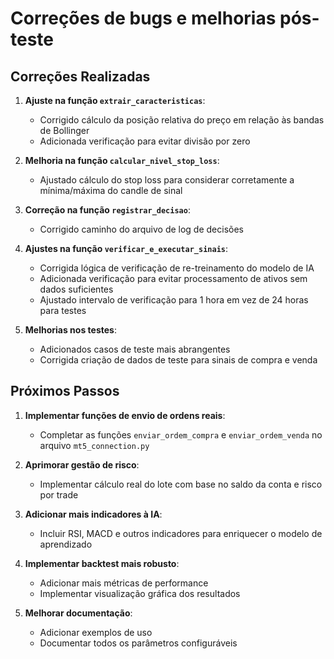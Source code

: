 # Correções de bugs e melhorias pós-teste

## Correções Realizadas

1. **Ajuste na função `extrair_caracteristicas`**:
   - Corrigido cálculo da posição relativa do preço em relação às bandas de Bollinger
   - Adicionada verificação para evitar divisão por zero

2. **Melhoria na função `calcular_nivel_stop_loss`**:
   - Ajustado cálculo do stop loss para considerar corretamente a mínima/máxima do candle de sinal

3. **Correção na função `registrar_decisao`**:
   - Corrigido caminho do arquivo de log de decisões

4. **Ajustes na função `verificar_e_executar_sinais`**:
   - Corrigida lógica de verificação de re-treinamento do modelo de IA
   - Adicionada verificação para evitar processamento de ativos sem dados suficientes
   - Ajustado intervalo de verificação para 1 hora em vez de 24 horas para testes

5. **Melhorias nos testes**:
   - Adicionados casos de teste mais abrangentes
   - Corrigida criação de dados de teste para sinais de compra e venda

## Próximos Passos

1. **Implementar funções de envio de ordens reais**:
   - Completar as funções `enviar_ordem_compra` e `enviar_ordem_venda` no arquivo `mt5_connection.py`

2. **Aprimorar gestão de risco**:
   - Implementar cálculo real do lote com base no saldo da conta e risco por trade

3. **Adicionar mais indicadores à IA**:
   - Incluir RSI, MACD e outros indicadores para enriquecer o modelo de aprendizado

4. **Implementar backtest mais robusto**:
   - Adicionar mais métricas de performance
   - Implementar visualização gráfica dos resultados

5. **Melhorar documentação**:
   - Adicionar exemplos de uso
   - Documentar todos os parâmetros configuráveis